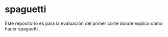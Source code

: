 # spaguetti
Este repositorio es para la evaluación del primer corte donde explico como hacer spaguetti . 
